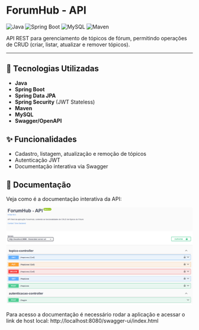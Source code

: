 # ForumHub - API

![Java](https://img.shields.io/badge/Java-24-blue?logo=java)
![Spring Boot](https://img.shields.io/badge/Spring%20Boot-3.5.4-brightgreen?logo=springboot)
![MySQL](https://img.shields.io/badge/MySQL-8.0-blue?logo=mysql)
![Maven](https://img.shields.io/badge/Maven-Build-red?logo=apachemaven)

API REST para gerenciamento de tópicos de fórum, permitindo operações de CRUD (criar, listar, atualizar e remover tópicos).

---

## 🚀 Tecnologias Utilizadas

- **Java**
- **Spring Boot**
- **Spring Data JPA**
- **Spring Security** (JWT Stateless)
- **Maven**
- **MySQL**
- **Swagger/OpenAPI**

## ✨ Funcionalidades

- Cadastro, listagem, atualização e remoção de tópicos
- Autenticação JWT
- Documentação interativa via Swagger

## 📄 Documentação

Veja como é a documentação interativa da API:

<img src="docs/swagger-ui.png" alt="Swagger UI" width="800" style="border-radius: 4px;">

Para acesso a documentação é necessário rodar a aplicação e acessar o link de host local: http://localhost:8080/swagger-ui/index.html

